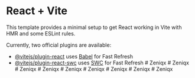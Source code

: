 # React + Vite

This template provides a minimal setup to get React working in Vite with HMR and some ESLint rules.

Currently, two official plugins are available:

- [@vitejs/plugin-react](https://github.com/vitejs/vite-plugin-react/blob/main/packages/plugin-react/README.md) uses [Babel](https://babeljs.io/) for Fast Refresh
- [@vitejs/plugin-react-swc](https://github.com/vitejs/vite-plugin-react-swc) uses [SWC](https://swc.rs/) for Fast Refresh
#   Z e n i q x  
 #   Z e n i q x  
 #   Z e n i q x  
 #   Z e n i q x  
 #   Z e n i q x  
 #   Z e n i q x  
 #   Z e n i q x  
 #   Z e n i q x  
 #   Z e n i q x  
 